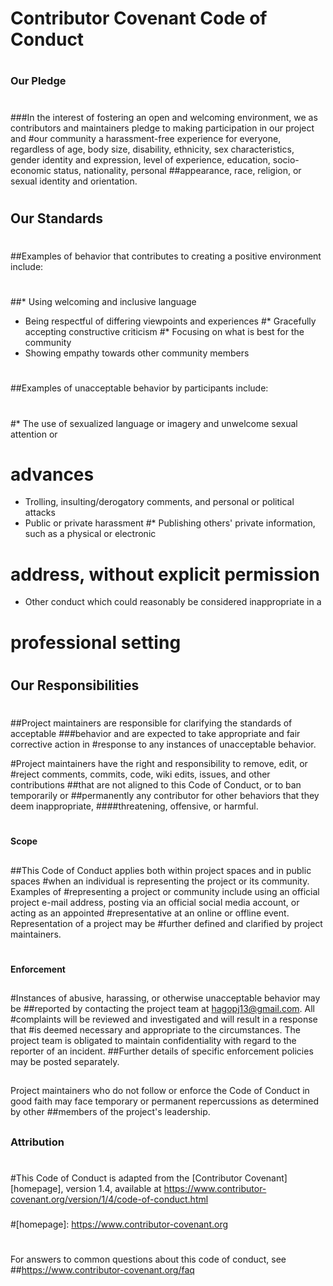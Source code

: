 # Contributor Covenant Code of Conduct
#
### Our Pledge
#
###In the interest of fostering an open and welcoming environment, we as
contributors and maintainers pledge to making participation in our project and
#our community a harassment-free experience for everyone, regardless of age, body
size, disability, ethnicity, sex characteristics, gender identity and expression,
level of experience, education, socio-economic status, nationality, personal
##appearance, race, religion, or sexual identity and orientation.
#
## Our Standards
#
##Examples of behavior that contributes to creating a positive environment
include:
#
##* Using welcoming and inclusive language
* Being respectful of differing viewpoints and experiences
#* Gracefully accepting constructive criticism
#* Focusing on what is best for the community
* Showing empathy towards other community members
#
##Examples of unacceptable behavior by participants include:
#
#* The use of sexualized language or imagery and unwelcome sexual attention or
# advances
* Trolling, insulting/derogatory comments, and personal or political attacks
* Public or private harassment
#* Publishing others' private information, such as a physical or electronic
# address, without explicit permission
* Other conduct which could reasonably be considered inappropriate in a
# professional setting
#
## Our Responsibilities
#
##Project maintainers are responsible for clarifying the standards of acceptable
###behavior and are expected to take appropriate and fair corrective action in
#response to any instances of unacceptable behavior.

#Project maintainers have the right and responsibility to remove, edit, or
#reject comments, commits, code, wiki edits, issues, and other contributions
##that are not aligned to this Code of Conduct, or to ban temporarily or
##permanently any contributor for other behaviors that they deem inappropriate,
####threatening, offensive, or harmful.
#
#### Scope
##
##This Code of Conduct applies both within project spaces and in public spaces
#when an individual is representing the project or its community. Examples of
#representing a project or community include using an official project e-mail
address, posting via an official social media account, or acting as an appointed
#representative at an online or offline event. Representation of a project may be
#further defined and clarified by project maintainers.
#
#### Enforcement
##
#Instances of abusive, harassing, or otherwise unacceptable behavior may be
##reported by contacting the project team at hagopj13@gmail.com. All
#complaints will be reviewed and investigated and will result in a response that
#is deemed necessary and appropriate to the circumstances. The project team is
obligated to maintain confidentiality with regard to the reporter of an incident.
##Further details of specific enforcement policies may be posted separately.
##
Project maintainers who do not follow or enforce the Code of Conduct in good
faith may face temporary or permanent repercussions as determined by other
##members of the project's leadership.
##
### Attribution
#
#This Code of Conduct is adapted from the [Contributor Covenant][homepage], version 1.4,
available at https://www.contributor-covenant.org/version/1/4/code-of-conduct.html
###
#[homepage]: https://www.contributor-covenant.org
#
For answers to common questions about this code of conduct, see
##https://www.contributor-covenant.org/faq
